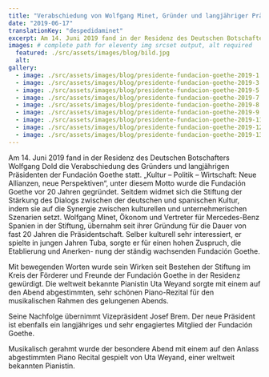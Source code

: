 ```yaml
---
title: "Verabschiedung von Wolfgang Minet, Gründer und langjähriger Präsident der Fundación Goethe"
date: "2019-06-17"
translationKey: "despedidaminet"
excerpt: Am 14. Juni 2019 fand in der Residenz des Deutschen Botschafters Wolfgang Dold die Verabschiedung des Gründers und langjährigen Präsidenten der Fundación Goethe statt.
images: # complete path for eleventy img srcset output, alt required
  featured: ./src/assets/images/blog/bild.jpg
  alt:
gallery:
  - image: ./src/assets/images/blog/presidente-fundacion-goethe-2019-1.jpg
  - image: ./src/assets/images/blog/presidente-fundacion-goethe-2019-3.jpg
  - image: ./src/assets/images/blog/presidente-fundacion-goethe-2019-5.jpg
  - image: ./src/assets/images/blog/presidente-fundacion-goethe-2019-7.jpg
  - image: ./src/assets/images/blog/presidente-fundacion-goethe-2019-8.jpg
  - image: ./src/assets/images/blog/presidente-fundacion-goethe-2019-9.jpg
  - image: ./src/assets/images/blog/presidente-fundacion-goethe-2019-11.jpg
  - image: ./src/assets/images/blog/presidente-fundacion-goethe-2019-12.jpg
  - image: ./src/assets/images/blog/presidente-fundacion-goethe-2019-13.jpg
---
```


Am 14. Juni 2019 fand in der Residenz des Deutschen Botschafters Wolfgang Dold die Verabschiedung des Gründers und langjährigen Präsidenten der Fundación Goethe statt. „Kultur – Politik – Wirtschaft: Neue Allianzen, neue Perspektiven“, unter diesem Motto wurde die Fundación Goethe vor 20 Jahren gegründet. Seitdem widmet sich die Stiftung der Stärkung des Dialogs zwischen der deutschen und spanischen Kultur, indem sie auf die Synergie zwischen kulturellen und unternehmerischen Szenarien setzt. Wolfgang Minet, Ökonom und Vertreter für Mercedes-Benz Spanien in der Stiftung, übernahm seit ihrer Gründung für die Dauer von fast 20 Jahren die Präsidentschaft. Selber kulturell sehr interessiert, er spielte in jungen Jahren Tuba, sorgte er für einen hohen Zuspruch, die Etablierung und Anerken- nung der ständig wachsenden Fundación Goethe.

Mit bewegenden Worten wurde sein Wirken seit Bestehen der Stiftung im Kreis der Förderer und Freunde der Fundación Goethe in der Residenz gewürdigt. Die weltweit bekannte Pianistin Uta Weyand sorgte mit einem auf den Abend abgestimmten, sehr schönen Piano-Rezital für den musikalischen Rahmen des gelungenen Abends.

Seine Nachfolge übernimmt Vizepräsident Josef Brem. Der neue Präsident ist ebenfalls ein langjähriges und sehr engagiertes Mitglied der Fundación Goethe.

Musikalisch gerahmt wurde der besondere Abend mit einem auf den Anlass abgestimmten Piano Recital gespielt von Uta Weyand, einer weltweit bekannten Pianistin.
